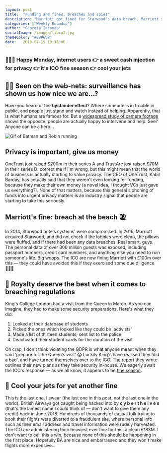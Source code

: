 ```yaml
---
layout: post
title:  "Funding and fines, breaches and spies"
description: "Marriott got fined for Starwood's data breach. Marriott should've practiced due dilligence before the acquisition"
categories: ["Weekly Roundup"]
author: "Georgia Iacovou"
socialImage: /images/libra2.jpg
themeColor: "#E89668"
date:   2019-07-15 13:18:00
---
```

### 🙋🏻‍♀️ **Happy Monday**, internet users 👉 a sweet cash injection for privacy 👉 it's ICO fine season 👉 cool your jets

## 👩‍💻 Seen on the web-nets: surveillance has shown us how nice we are...?

Have you heard of the **bystander effect**? Where someone is in trouble in public, and people just stand and watch instead of helping. Apparently, that is what humans are famous for. But a [widespread study of camera footage](https://www.citylab.com/life/2019/07/bystander-effect-stranger-danger-crime-public-safety-video/593755/) shows the opposite: people are actually happy to intervene and help. See? Anyone can be a hero...

![Gif of Batman and Robin running](https://media.giphy.com/media/EaMTsoYxfPpuw/giphy.gif)

## Privacy is important, give us money

OneTrust just raised $200m in their series A and TrustArc just raised $70M in their series D: correct me if I'm wrong, but this might mean that the world of business is actually starting to value privacy. The CEO of OneTrust, Kabir Barday, has actually said that they weren't even looking for funding, because they make their own money (a novel idea, I thought VCs just gave us everything?). None of that matters, because this general siphoning of funds into urgent privacy matters is an industry signal that people are starting to take this seriously.

## Marriott's fine: breach at the beach 🏖

In 2014, Starwood hotels systems' were compromised. In 2016, Marriott acquired Starwood, and did not check if the lobbies were clean, the pillows were fluffed, and if there had been any data breaches. Real smart, guys. The personal data of over 300 million guests was exposed, including passport numbers, credit card numbers, and anything else you need to ruin someone's life. Big woops. The ICO are now fining Marriott with £100m over this — they could have avoided this if they exercised some due diligence 🤷🏻‍♀️

## 👑 Royalty deserve the best when it comes to breaching regulations

King's College London had a visit from the Queen in March. As you can imagine, they had to make some security preparations. Here's what they did:

1. Looked at their database of students
2. Picked the ones which looked like they could be 'activists'
3. Made a list of thirteen students; sent list to the police
4. Deactivated their student cards for the duration of the visit

Oh crap, I don't think violating the GDPR is what anyone meant when they said 'prepare for the Queen's visit' 😱 Luckily King's have realised they 'did a bad', and have turned themselves over to the ICO. [The report](https://www.kcl.ac.uk/news/statements/bush-house-security-report.pdf) they wrote outlines their new plans as they take security in-house. We eagerly await the ICO's response — as we all know, it appears to be [fine season](https://www.theguardian.com/business/2019/jul/10/gdpr-fines-ba-british-airways-marriott-data-watchdog).

## 💸 Cool your jets for yet another fine

This is the last one, I swear (the last one in this post, not the last one in the world). British Airways got caught being hacked into by **c y b e r  t h e i v e s** (that's the lamest name I could think of — don't want to give them any credit) back in June 2018. Hundreds of thousands of casual folk trying to book their flights were diverted to a fraudulent site, where personal info such as their email address and travel information were rudely harvested. The ICO are administering their heaviest ever fine for this: a clean £183M. I don't want to call this a win, because none of this should be happening in the first place. Hopefully BA are nice and embarrassed and they won't make flights more expensive...